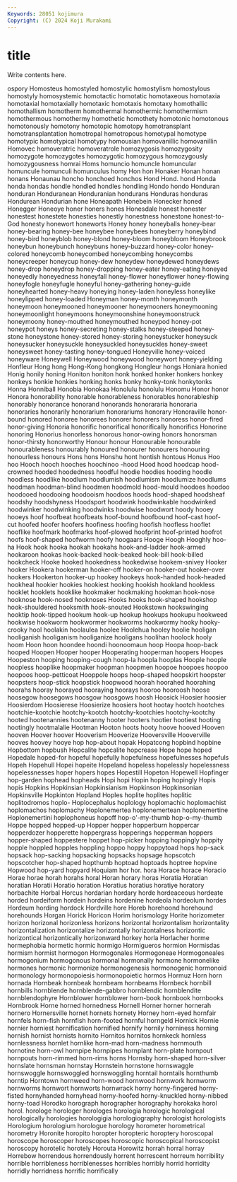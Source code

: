 ```yaml
---
Keywords: 28051 kojimura
Copyright: (C) 2024 Koji Murakami
---
```


# title

Write contents here.



ospory Homosteus homostyled homostylic homostylism homostylous
homostyly homosystemic homotactic homotatic homotaxeous homotaxia homotaxial homotaxially homotaxic homotaxis
homotaxy homothallic homothallism homotherm homothermal homothermic homothermism homothermous homothermy homothetic
homothety homotonic homotonous homotonously homotony homotopic homotopy homotransplant homotransplantation homotropal
homotropous homotypal homotype homotypic homotypical homotypy homousian homovanillic homovanillin Homovec
homoveratric homoveratrole homozygosis homozygosity homozygote homozygotes homozygotic homozygous homozygously homozygousness
homrai Homs homuncio homuncle homuncular homuncule homunculi homunculus homy Hon
hon Honaker Honan honan honans Honaunau honcho honchoed honchos Hond
Hond. hond Honda honda hondas hondle hondled hondles hondling Hondo
hondo Honduran honduran Honduranean Honduranian hondurans Honduras honduras Hondurean Hondurian
hone Honeapath Honebein Honecker honed Honegger Honeoye honer honers hones
Honesdale honest honester honestest honestete honesties honestly honestness honestone honest-to-God
honesty honewort honeworts Honey honey honeyballs honey-bear honey-bearing honey-bee honeybee
honeybees honeyberry honeybind honey-bird honeyblob honey-blond honey-bloom honeybloom Honeybrook honeybun
honeybunch honeybuns honey-buzzard honey-color honey-colored honeycomb honeycombed honeycombing honeycombs honeycreeper
honeycup honey-dew honeydew honeydewed honeydews honey-drop honeydrop honey-dropping honey-eater honey-eating
honeyed honeyedly honeyedness honeyfall honey-flower honeyflower honey-flowing honeyfogle honeyfugle honeyful
honey-gathering honey-guide honeyhearted honey-heavy honeying honey-laden honeyless honeylike honeylipped honey-loaded
Honeyman honey-month honeymonth honeymoon honeymooned honeymooner honeymooners honeymooning honeymoonlight honeymoons
honeymoonshine honeymoonstruck honeymoony honey-mouthed honeymouthed honeypod honey-pot honeypot honeys honey-secreting
honey-stalks honey-steeped honey-stone honeystone honey-stored honey-storing honeystucker honeysuck honeysucker honeysuckle
honeysuckled honeysuckles honey-sweet honeysweet honey-tasting honey-tongued Honeyville honey-voiced honeyware Honeywell
Honeywood honeywood honeywort honey-yielding Honfleur Hong hong Hong-Kong hongkong Hongleur
hongs Honiara honied Honig honily honing Honiton honiton honk honked
honker honkers honkey honkeys honkie honkies honking honks honky honky-tonk
honkytonks Honna Honniball Honobia Honokaa Honolulu honolulu Honomu Honor honor
Honora honorability honorable honorableness honorables honorableship honorably honorance honorand honorands
honorararia honoraria honoraries honorarily honorarium honorariums honorary Honoraville honor-bound honored
honoree honorees honorer honorers honoress honor-fired honor-giving Honoria honorific honorifical
honorifically honorifics Honorine honoring Honorius honorless honorous honor-owing honors honorsman
honor-thirsty honorworthy Honour honour Honourable honourable honourableness honourably honoured honourer
honourers honouring honourless honours Hons hons Honshu hont hontish hontous
Honus Hoo hoo Hooch hooch hooches hoochinoo -hood Hood hood
hoodcap hood-crowned hooded hoodedness hoodful hoodie hoodies hooding hoodle hoodless
hoodlike hoodlum hoodlumish hoodlumism hoodlumize hoodlums hoodman hoodman-blind hoodmen hoodmold
hood-mould hoodoes hoodoo hoodooed hoodooing hoodooism hoodoos hoods hood-shaped hoodsheaf
hoodshy hoodshyness Hoodsport hoodwink hoodwinkable hoodwinked hoodwinker hoodwinking hoodwinks hoodwise
hoodwort hoody hooey hooeys hoof hoofbeat hoofbeats hoof-bound hoofbound hoof-cast
hoof-cut hoofed hoofer hoofers hoofiness hoofing hoofish hoofless hooflet hooflike
hoofmark hoofmarks hoof-plowed hoofprint hoof-printed hoofrot hoofs hoof-shaped hoofworm hoofy
hoogaars Hooge Hoogh Hooghly hoo-ha Hook hook hooka hookah hookahs
hook-and-ladder hook-armed hookaroon hookas hook-backed hook-beaked hook-bill hook-billed hookcheck Hooke
hooked hookedness hookedwise hookem-snivey Hooker hooker Hookera hookerman hooker-off hooker-on
hooker-out hooker-over hookers Hookerton hooker-up hookey hookeys hook-handed hook-headed hookheal
hookier hookies hookiest hooking hookish hookland hookless hooklet hooklets hooklike
hookmaker hookmaking hookman hook-nose hooknose hook-nosed hooknoses Hooks hooks hook-shaped
hookshop hook-shouldered hooksmith hook-snouted Hookstown hookswinging hooktip hook-tipped hookum hook-up
hookup hookups hookupu hookweed hookwise hookworm hookwormer hookworms hookwormy hooky
hooky-crooky hool hoolakin hoolaulea hoolee Hoolehua hooley hoolie hooligan hooliganish
hooliganism hooliganize hooligans hoolihan hoolock hooly hoom Hoon hoon hoondee
hoondi hoonoomaun hoop Hoopa hoop-back hooped Hoopen Hooper hooper Hooperating
hooperman hoopers Hoopes Hoopeston hooping hooping-cough hoop-la hoopla hooplas Hoople
hoople hoopless hooplike hoopmaker hoopman hoopmen hoopoe hoopoes hoopoo hoopoos
hoop-petticoat Hooppole hoops hoop-shaped hoopskirt hoopster hoopsters hoop-stick hoopstick hoopwood
hoorah hoorahed hoorahing hoorahs hooray hoorayed hooraying hoorays hooroo hooroosh
hoose hoosegow hoosegows hoosgow hoosgows hoosh Hoosick Hoosier hoosier Hoosierdom
Hoosierese Hoosierize hoosiers hoot hootay hootch hootches hootchie-kootchie hootchy-kootch hootchy-kootchies
hootchy-kootchy hooted hootenannies hootenanny hooter hooters hootier hootiest hooting hootingly
hootmalalie Hootman Hooton hoots hooty hoove hooved Hooven hooven Hoover
hoover Hooverism Hooverize Hooversville Hooverville hooves hoovey hooye hop hop-about
hopak Hopatcong hopbind hopbine Hopbottom hopbush Hopcalite hopcalite hopcrease Hope
hope hoped Hopedale hoped-for hopeful hopefully hopefulness hopefulnesses hopefuls Hopeh
Hopehull Hopei hopeite Hopeland hopeless hopelessly hopelessness hopelessnesses hoper hopers
hopes Hopestill Hopeton Hopewell Hopfinger hop-garden hophead hopheads Hopi hopi
Hopin hoping hopingly Hopis hopis Hopkins Hopkinsian Hopkinsianism Hopkinson Hopkinsonian
Hopkinsville Hopkinton Hopland Hoples hoplite hoplites hoplitic hoplitodromos hoplo- Hoplocephalus
hoplology hoplomachic hoplomachist hoplomachos hoplomachy Hoplonemertea hoplonemertean hoplonemertine Hoplonemertini hoplophoneus
hopoff hop-o'-my-thumb hop-o-my-thumb Hoppe hopped hopped-up Hopper hopper hopperburn hoppercar
hopperdozer hopperette hoppergrass hopperings hopperman hoppers hopper-shaped hoppestere hoppet hop-picker
hopping hoppingly hoppity hopple hoppled hopples hoppling hoppo hoppy hoppytoad
hops hop-sack hopsack hop-sacking hopsacking hopsacks hopsage hopscotch hopscotcher hop-shaped
hopthumb hoptoad hoptoads hoptree hopvine Hopwood hop-yard hopyard Hoquiam hor
hor. hora Horace horace Horacio Horae horae horah horahs horal
Horan horary horas Horatia Horatian horatian Horatii Horatio horation Horatius
horatius horatiye horatory horbachite Horbal Horcus hordarian hordary horde hordeaceous
hordeate horded hordeiform hordein hordeins hordenine hordeola hordeolum hordes Hordeum
hording hordock Hordville hore Horeb horehoond horehound horehounds Horgan Horick
Horicon Horim horismology Horite horizometer horizon horizonal horizonless horizons horizontal
horizontalism horizontality horizontalization horizontalize horizontally horizontalness horizontic horizontical horizontically horizonward
horkey horla Horlacher horme hormephobia hormetic hormic hormigo Hormigueros hormion
Hormisdas hormism hormist hormogon Hormogonales Hormogoneae Hormogoneales hormogonium hormogonous hormonal
hormonally hormone hormonelike hormones hormonic hormonize hormonogenesis hormonogenic hormonoid hormonology
hormonopoiesis hormonopoietic hormos Hormuz Horn horn hornada Hornbeak hornbeak hornbeam
hornbeams Hornbeck hornbill hornbills hornblende hornblende-gabbro hornblendic hornblendite hornblendophyre Hornblower
hornblower horn-book hornbook hornbooks Hornbrook Horne horned hornedness Hornell Horner
horner hornerah hornero Hornersville hornet hornets hornety Horney horn-eyed hornfair
hornfels horn-fish hornfish horn-footed hornful horngeld Hornick Hornie hornier horniest
hornification hornified hornify hornily horniness horning hornish hornist hornists hornito
Hornitos hornitos hornkeck hornless hornlessness hornlet hornlike horn-mad horn-madness hornmouth
hornotine horn-owl hornpipe hornpipes hornplant horn-plate hornpout hornpouts horn-rimmed horn-rims
horns Hornsby horn-shaped horn-silver hornslate hornsman hornstay Hornstein hornstone hornswaggle
hornswoggle hornswoggled hornswoggling horntail horntails hornthumb horntip Horntown hornweed horn-wood
hornwood hornwork hornworm hornworms hornwort hornworts hornwrack horny horny-fingered horny-fisted
hornyhanded hornyhead horny-hoofed horny-knuckled horny-nibbed horny-toad Horodko horograph horographer horography
horokaka horol horol. horologe horologer horologes horologia horologic horological horologically
horologies horologigia horologiography horologist horologists Horologium horologium horologue horology horometer
horometrical horometry Horonite horopito horopter horopteric horoptery horoscopal horoscope horoscoper
horoscopes horoscopic horoscopical horoscopist horoscopy horotelic horotely Horouta Horowitz horrah
horral horray Horrebow horrendous horrendously horrent horrescent horreum horribility horrible
horribleness horriblenesses horribles horribly horrid horridity horridly horridness horrific horrifically
